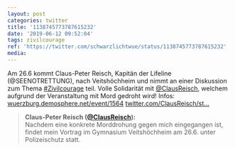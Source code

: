 ```yaml
---
layout: post
categories: twitter
title: '1138745773787615232'
date: '2019-06-12 09:52:04'
tags: zivilcourage
ref: 'https://twitter.com/schwarzlichtwue/status/1138745773787615232'
media:
---
```

Am 26.6 kommt Claus-Peter Reisch, Kapitän der Lifeline (@SEENOTRETTUNG), nach Veitshöchheim und nimmt an einer Diskussion zum Thema [#Zivilcourage](/t/zivilcourage) teil. Volle Solidarität mit [@ClausReisch](https://twitter.com/ClausReisch), welchem aufgrund der Veranstaltung mit Mord gedroht wird! Infos: [wuerzburg.demosphere.net/event/1564](https://wuerzburg.demosphere.net/event/1564) [twitter.com/ClausReisch/st…](https://twitter.com/ClausReisch/status/1137469399877738496) 


> <b>Claus-Peter Reisch ([@ClausReisch](https://twitter.com/ClausReisch)):</b>  
>Nachdem eine konkrete Morddrohung gegen mich eingegangen ist, findet mein Vortrag im Gymnasium Veitshöchheim am 26.6. unter Polizeischutz statt.   
>  
>  

